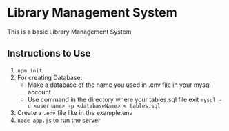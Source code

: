 # Library Management System

This is a basic Library Management System

## Instructions to Use

1. `npm init`
2. For creating Database:
   - Make a database of the name you used in .env file in your mysql account
   - Use command in the directory where your tables.sql file exit `mysql -u <username> -p <databaseName> < tables.sql`
3. Create a `.env` file like in the example.env
4. `node app.js` to run the server
